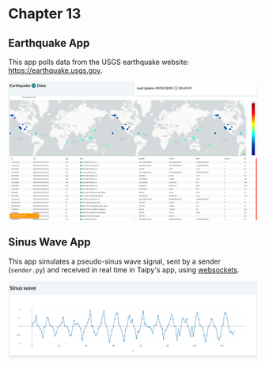 
# Chapter 13

## Earthquake App

This app polls data from the USGS earthquake website: https://earthquake.usgs.gov.

![](./img/earthquake_app.png)

## Sinus Wave App


This app simulates a pseudo-sinus wave signal, sent by a sender (`sender.py`) and received in real time in Taipy's app, using [websockets](https://pypi.org/project/websockets/).

![](./img/wave.png)